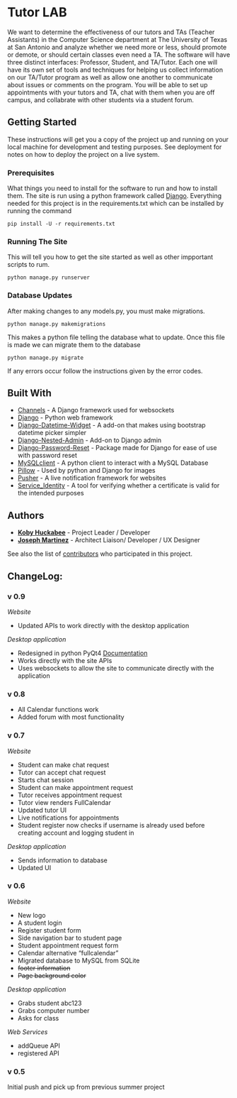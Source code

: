 # Tutor LAB

We want to determine the effectiveness of our tutors and TAs (Teacher Assistants) in the Computer Science department at The University of Texas at San Antonio and analyze whether we need more or less, should promote or demote, or should certain classes even need a TA. The software will have three distinct interfaces: Professor, Student, and TA/Tutor. Each one will have its own set of tools and techniques for helping us collect information on our TA/Tutor program as well as allow one another to communicate about issues or comments on the program. You will be able to set up appointments with your tutors and TA, chat with them when you are off campus, and collabrate with other students via a student forum.

## Getting Started

These instructions will get you a copy of the project up and running on your local machine for development and testing purposes. See deployment for notes on how to deploy the project on a live system.

### Prerequisites

What things you need to install for the software to run and how to install them.
The site is run using a python framework called [Django](https://www.djangoproject.com). 
Everything needed for this project is in the requirements.txt which can be installed by running the command 

```
pip install -U -r requirements.txt
```

### Running The Site

This will tell you how to get the site started as well as other impportant scripts to rum.

```
python manage.py runserver
```

### Database Updates

After making changes to any models.py, you must make migrations.

```
python manage.py makemigrations
```

This makes a python file telling the database what to update. Once this file is made we can migrate them to the database

```
python manage.py migrate
```

If any errors occur follow the instructions given by the error codes.

## Built With

* [Channels](https://channels.readthedocs.io/en/stable/) - A Django framework used for websockets
* [Django](https://www.djangoproject.com) - Python web framework
* [Django-Datetime-Widget](https://github.com/asaglimbeni/django-datetime-widget) - A add-on that makes using bootstrap datetime picker simpler
* [Django-Nested-Admin](https://github.com/theatlantic/django-nested-admin) - Add-on to Django admin
* [Django-Password-Reset](https://github.com/brutasse/django-password-reset) - Package made for Django for ease of use with password reset
* [MySQLclient](https://github.com/PyMySQL/mysqlclient-python) - A python client to interact with a MySQL Database
* [Pillow](https://github.com/python-pillow/Pillow) - Used by python and Django for images
* [Pusher](https://pusher.com/docs) - A live notification framework for websites
* [Service_Identity](https://github.com/pyca/service_identity) -  A tool for verifying whether a certificate is valid for the intended purposes

## Authors

* [**Koby Huckabee**](https://github.com/AceTugboat) - Project Leader / Developer
* [**Joseph Martinez**](https://github.com/jsmart93) - Architect Liaison/ Developer / UX Designer

See also the list of [contributors](https://github.com/AceTugboat/TutorLab/graphs/contributors) who participated in this project.

## ChangeLog:

### **v 0.9**

*Website*
+ Updated APIs to work directly with the desktop application

*Desktop application*
+ Redesigned in python PyQt4 [Documentation](http://doc.qt.io/qt-4.8/index.html)
+ Works directly with the site APIs
+ Uses websockets to allow the site to communicate directly with the application

### **v 0.8**
+ All Calendar functions work
+ Added forum with most functionality

### **v 0.7**

*Website*
+ Student can make chat request
+ Tutor can accept chat request
+ Starts chat session
+ Student can make appointment request
+ Tutor receives appointment request
+ Tutor view renders FullCalendar
+ Updated tutor UI
+ Live notifications for appointments
+ Student register now checks if username is already used before creating account and logging student in

*Desktop application*
+ Sends information to database
+ Updated UI

### **v 0.6** 

*Website*
+ New logo
+ A student login
+ Register student form
+ Side navigation bar to student page
+ Student appointment request form
+ Calendar alternative “fullcalendar”
+ Migrated database to MySQL from SQLite 
+ ~~footer information~~
+ ~~Page background color~~

*Desktop application*
+ Grabs student abc123
+ Grabs computer number
+ Asks for class

*Web Services*
+ addQueue API
+ registered API

### **v 0.5**

Initial push and pick up from previous summer project
